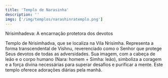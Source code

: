 ```yaml
---
title: 'Templo de Narasinha'
description: ''
imgs: ['/img/templos/narashinratemplo.png']
---
```

Nrisimhadeva: A encarnação protetora dos devotos

Templo de Nrisimhadva, que se localiza na Vila Nrisimha. Representa a forma transcendental de Vishnu, reverenciado como o Senhor que protege Seus devotos de todas as adversidades. Sua imagem, com a cabeça de leão e o corpo humano (Nara: homem + Simha: leão), simboliza a coragem e a força divina necessárias para superar desafios e purificar a mente.
Este templo oferece adorações diárias pela manhã.